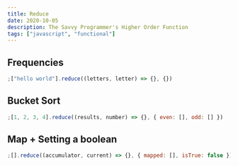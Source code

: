 ```yaml
---
title: Reduce
date: 2020-10-05
description: The Savvy Programmer's Higher Order Function
tags: ["javascript", "functional"]
---
```


## Frequencies

```javascript
;["hello world"].reduce((letters, letter) => {}, {})
```

## Bucket Sort

```javascript
;[1, 2, 3, 4].reduce((results, number) => {}, { even: [], odd: [] })
```

## Map + Setting a boolean

```javascript
;[].reduce((accumulator, current) => {}, { mapped: [], isTrue: false })
```
